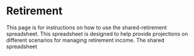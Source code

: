 # Retirement

This page is for instructions on how to use the shared-retirement spreadsheet.  This spreadsheet is designed to help provide projections on different scenarios for managing retirement income.  The shared spreadsheet 
